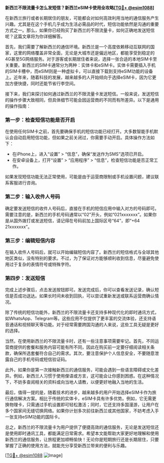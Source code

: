 **新西兰不限流量卡怎么发短信？新西兰eSIM卡使用全攻略[[TG💪+ @esim1088](https://t.me/s/esim1088)]**

在新西兰旅行或者长期居住的朋友，可能都会对如何高效利用当地的通信服务产生兴趣。尤其是在这个手机几乎成为生活必需品的时代，短信功能依然是沟通的重要方式之一。那么，如果你已经购买了新西兰的不限流量卡，如何正确地发送短信呢？这篇文章将为你详细解答。

首先，我们需要了解新西兰的通信环境。新西兰是一个高度依赖移动互联网的国家，这里的网络覆盖非常全面，无论是大城市还是偏远地区，都能享受到稳定的4G甚至5G网络服务。对于游客或长期居住者来说，选择一张合适的本地SIM卡至关重要。新西兰的SIM卡通常分为两种：实体卡和eSIM卡。实体卡需要插入手机的SIM卡槽中，而eSIM则是一种虚拟卡，可以直接下载到支持eSIM功能的设备上。近年来，随着科技的发展，越来越多的人开始倾向于选择eSIM卡，因为它更加方便快捷，同时还能节省行李空间。

接下来，我们来探讨如何通过新西兰的不限流量卡发送短信。一般来说，发送短信的操作步骤大致相同，但具体细节可能会因运营商的不同而有所差异。以下是通用的操作指南：

### **第一步：检查短信功能是否开启**
在使用任何SIM卡之前，首先要确保手机的短信功能已经打开。大多数智能手机默认会自动启用短信功能，但如果之前关闭过，你需要手动开启。具体操作方法如下：
- 在iPhone上，进入“设置” > “信息”，确保“发送作为SMS”选项已开启。
- 在安卓设备上，打开“设置” > “应用程序” > “信息”，检查短信功能是否正常工作。

如果发现短信功能无法正常使用，可能是由于运营商限制或手机设置问题，建议联系客服进行咨询。

### **第二步：输入收件人号码**
确定要发送短信的收件人号码后，直接在手机的短信应用中输入对方的号码即可。需要注意的是，新西兰的手机号码通常以“02”开头，例如“021xxxxxxx”。如果你是从国外拨打或发送短信，请记得在号码前加上国际区号“64”，即“+64 21xxxxxxx”。

### **第三步：编辑短信内容**
在输入收件人号码后，就可以开始编辑短信内容了。新西兰的短信格式与全球其他地区类似，没有特别的要求。不过，为了保证对方能够顺利收到信息，尽量避免使用过于复杂的表情符号或特殊字符。

### **第四步：发送短信**
完成上述步骤后，点击发送按钮即可。发送完成后，你可以查看发送记录，确认短信是否成功送达。如果长时间未收到回执，可以尝试重新发送或联系运营商确认情况。

除了传统的短信功能外，新西兰的不限流量卡还支持多种现代化的即时通讯方式，如WhatsApp、Telegram等。这些应用不仅提供了更丰富的交流体验，还支持语音通话和视频聊天等功能。对于经常需要跨国沟通的人来说，这些工具无疑是更好的选择。

当然，在使用新西兰的不限流量卡时，还有一些注意事项需要牢记。首先，不同运营商提供的套餐和服务内容可能有所不同，因此在购买前一定要仔细阅读相关条款，确保所选套餐符合自己的需求。其次，要注意保护个人信息安全，不要随意泄露自己的手机号码或短信验证码。

此外，如果你是第一次接触新西兰的通信服务，可能会遇到一些语言障碍或文化差异。例如，新西兰人习惯于使用俚语或方言，这可能会让你感到困惑。在这种情况下，不妨多查阅相关的资料或向当地人请教，以便更好地融入当地的生活。

最后，值得一提的是，随着技术的进步，越来越多的用户开始选择eSIM卡作为旅行通信解决方案。相比于传统的实体卡，eSIM卡具有许多优势。例如，它无需更换物理卡，只需通过手机设置即可轻松激活；同时，它还支持多国漫游，让用户在多个国家间无缝切换网络。如果你计划多次前往新西兰或其他国家，不妨考虑入手一张支持eSIM功能的国际卡。

总之，新西兰的不限流量卡为用户提供了便捷高效的通信服务，无论是发送短信还是使用即时通讯工具，都能满足日常需求。希望本文能帮助大家更好地理解和使用新西兰的通信服务，让旅程更加顺畅愉快！无论你是短期旅行还是长期居住，只要掌握了正确的使用方法，就能充分享受新西兰带来的便利与乐趣。

[[TG💪+ @esim1088](https://t.me/s/esim1088) ![Image](https://i.postimg.cc/4NQfJmqS/Snipaste-2025-05-13-00-14-12.png)]